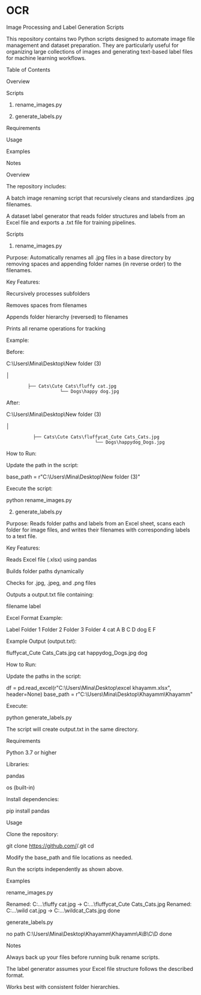 # OCR
Image Processing and Label Generation Scripts

This repository contains two Python scripts designed to automate image file management and dataset preparation.
They are particularly useful for organizing large collections of images and generating text-based label files for machine learning workflows.

Table of Contents

Overview

Scripts

1. rename_images.py

2. generate_labels.py

Requirements

Usage

Examples

Notes

Overview

The repository includes:

A batch image renaming script that recursively cleans and standardizes .jpg filenames.

A dataset label generator that reads folder structures and labels from an Excel file and exports a .txt file for training pipelines.

Scripts
1. rename_images.py

Purpose:
Automatically renames all .jpg files in a base directory by removing spaces and appending folder names (in reverse order) to the filenames.

Key Features:

Recursively processes subfolders

Removes spaces from filenames

Appends folder hierarchy (reversed) to filenames

Prints all rename operations for tracking

Example:

Before:

C:\Users\Mina\Desktop\New folder (3)

│

            ├── Cats\Cute Cats\fluffy cat.jpg
                        └── Dogs\happy dog.jpg


After:

C:\Users\Mina\Desktop\New folder (3)

│

              ├── Cats\Cute Cats\fluffycat_Cute Cats_Cats.jpg
                                     └── Dogs\happydog_Dogs.jpg


How to Run:

Update the path in the script:

base_path = r"C:\Users\Mina\Desktop\New folder (3)"


Execute the script:

python rename_images.py

2. generate_labels.py

Purpose:
Reads folder paths and labels from an Excel sheet, scans each folder for image files, and writes their filenames with corresponding labels to a text file.

Key Features:

Reads Excel file (.xlsx) using pandas

Builds folder paths dynamically

Checks for .jpg, .jpeg, and .png files

Outputs a output.txt file containing:

filename label


Excel Format Example:

Label	Folder 1	Folder 2	Folder 3	Folder 4
cat      	A	        B      	C	          D
dog	      E	        F		

Example Output (output.txt):

fluffycat_Cute Cats_Cats.jpg cat
happydog_Dogs.jpg dog


How to Run:

Update the paths in the script:

df = pd.read_excel(r"C:\Users\Mina\Desktop\excel khayamm.xlsx", header=None)
base_path = r"C:\Users\Mina\Desktop\Khayamm\Khayamm"


Execute:

python generate_labels.py


The script will create output.txt in the same directory.

Requirements

Python 3.7 or higher

Libraries:

pandas

os (built-in)

Install dependencies:

pip install pandas

Usage

Clone the repository:

git clone https://github.com/<your-username>/<repo-name>.git
cd <repo-name>


Modify the base_path and file locations as needed.

Run the scripts independently as shown above.

Examples

rename_images.py

Renamed: C:\...\fluffy cat.jpg -> C:\...\fluffycat_Cute Cats_Cats.jpg
Renamed: C:\...\wild cat.jpg -> C:\...\wildcat_Cats.jpg
done


generate_labels.py

no path C:\Users\Mina\Desktop\Khayamm\Khayamm\A\B\C\D
done

Notes

Always back up your files before running bulk rename scripts.

The label generator assumes your Excel file structure follows the described format.

Works best with consistent folder hierarchies.
